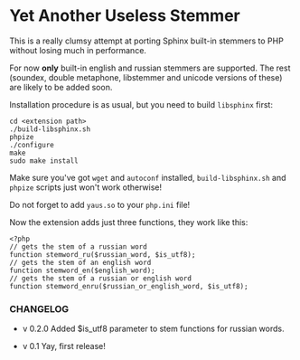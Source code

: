 # Yet Another Useless Stemmer

This is a really clumsy attempt at porting Sphinx built-in stemmers to PHP without losing much in performance.

For now **only** built-in english and russian stemmers are supported.
The rest (soundex, double metaphone, libstemmer and unicode versions of these) are likely to be added soon.

Installation procedure is as usual, but you need to build `libsphinx` first:

    cd <extension path>
    ./build-libsphinx.sh
    phpize
    ./configure
    make
    sudo make install

Make sure you've got `wget` and `autoconf` installed, `build-libsphinx.sh` and `phpize` scripts just won't work otherwise!

Do not forget to add `yaus.so` to your `php.ini` file!

Now the extension adds just three functions, they work like this:

    <?php
    // gets the stem of a russian word
    function stemword_ru($russian_word, $is_utf8);
    // gets the stem of an english word
    function stemword_en($english_word);
    // gets the stem of a russian or english word
    function stemword_enru($russian_or_english_word, $is_utf8);

### CHANGELOG

*	v 0.2.0
	Added $is_utf8 parameter to stem functions for russian words.

*	v 0.1
	Yay, first release!
